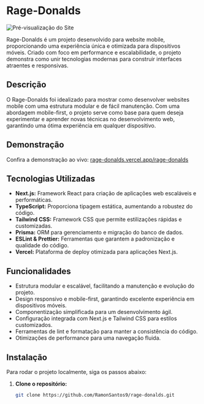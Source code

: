 # Rage-Donalds

![Pré-visualização do Site](public/assets/Thumbnail.png)

Rage-Donalds é um projeto desenvolvido para website mobile, proporcionando uma experiência única e otimizada para dispositivos móveis. Criado com foco em performance e escalabilidade, o projeto demonstra como unir tecnologias modernas para construir interfaces atraentes e responsivas.

## Descrição

O Rage-Donalds foi idealizado para mostrar como desenvolver websites mobile com uma estrutura modular e de fácil manutenção. Com uma abordagem mobile-first, o projeto serve como base para quem deseja experimentar e aprender novas técnicas no desenvolvimento web, garantindo uma ótima experiência em qualquer dispositivo.

## Demonstração

Confira a demonstração ao vivo: [rage-donalds.vercel.app/rage-donalds](https://rage-donalds.vercel.app/rage-donalds)

## Tecnologias Utilizadas

- **Next.js:** Framework React para criação de aplicações web escaláveis e performáticas.
- **TypeScript:** Proporciona tipagem estática, aumentando a robustez do código.
- **Tailwind CSS:** Framework CSS que permite estilizações rápidas e customizadas.
- **Prisma:** ORM para gerenciamento e migração do banco de dados.
- **ESLint & Prettier:** Ferramentas que garantem a padronização e qualidade do código.
- **Vercel:** Plataforma de deploy otimizada para aplicações Next.js.

## Funcionalidades

- Estrutura modular e escalável, facilitando a manutenção e evolução do projeto.
- Design responsivo e mobile-first, garantindo excelente experiência em dispositivos móveis.
- Componentização simplificada para um desenvolvimento ágil.
- Configuração integrada com Next.js e Tailwind CSS para estilos customizados.
- Ferramentas de lint e formatação para manter a consistência do código.
- Otimizações de performance para uma navegação fluida.

## Instalação

Para rodar o projeto localmente, siga os passos abaixo:

1. **Clone o repositório:**
   ```bash
   git clone https://github.com/RamonSantos9/rage-donalds.git
